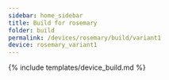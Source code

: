 ```yaml
---
sidebar: home_sidebar
title: Build for rosemary
folder: build
permalink: /devices/rosemary/build/variant1
device: rosemary_variant1
---
```

{% include templates/device_build.md %}
